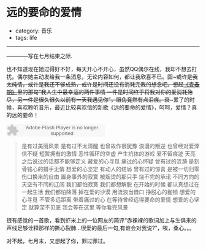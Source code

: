 # 远的要命的爱情
- category: 音乐
- tags: life

---

————写在七月结束之际.

也不知道现在她过得好不好，每天开心不开心，虽然QQ偶尔在线，我却不想去打扰。偶尔她主动发给我一条消息，无论内容如何，都让我欣喜不已。囧~~~或许是我太纯情，或许是我还不够成熟，或许是时间还没有消耗完我的想念吧。想起[《青春期》](http://messense.me/feeling-of-film-puberty.html)里的那句“我人生中最幸运的两件事情 一件是时间终于将我对你的爱消耗殆尽，另一件是很久很久以前有一天我遇见你”，眼角竟然有点泪痕。衰~~~累了的时候，喜欢聆听音乐，最近比较喜欢信的新歌《远的要命的爱情》，呵呵，爱情？真的远的要命！

<embed src="http://www.xiami.com/widget/0_1770339664/singlePlayer.swf" type="application/x-shockwave-flash" width="257" height="33" wmode="transparent"></embed>

>是有过美丽风景 
>是有过不太清醒
>也曾故作很犹豫 浪漫的叛逆
>也曾经对爱深信不疑
>短暂拥有的激情
>恶性循环的空虚
>产生抗体的游戏 爱不留痕迹
>天亮之后说过的话都不能够定义
>藏爱的心寻觅 痛过的心怀疑
>曾有过的涟漪 是刻骨铭心的措手无情
>想爱的心坚定 有动人的结局
>曾有过的惊喜 是被一切归零
>伤口换来的自由 
>置身事外的寂寞
>被烟烫的那只手 烧不完的承诺
>不同方向的天空有不同的辽阔
>我们都怕寂寞 我们都想解脱
>在开始的时候 都认真想过在一起生活
>我们都怕降落 掉在爱的沙漠
>用流浪当借口 挣脱心的枷锁
>想爱的心寻觅 不管多远距离
>带着痛过的心 在等待曾经远得要命的爱情
>想爱的心坚定 就算深不见底
>我会等在这里 等你看完风景

很有感觉的一首歌，看到虾米上的一位网友的简评“赤裸裸的歌词加上与生俱来的声线足够诠释那样的撕心裂肺...很爱的最后一句,有谁会对我说?”，唉，桑心。。。

对不起，七月末，又想起了你，罪过罪过。